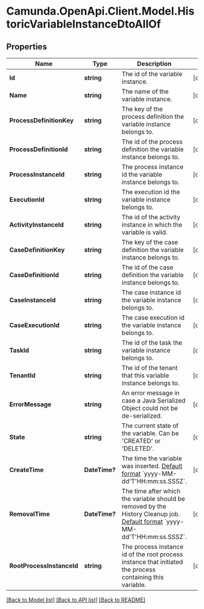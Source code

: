 # Camunda.OpenApi.Client.Model.HistoricVariableInstanceDtoAllOf

## Properties

Name | Type | Description | Notes
------------ | ------------- | ------------- | -------------
**Id** | **string** | The id of the variable instance. | [optional] 
**Name** | **string** | The name of the variable instance. | [optional] 
**ProcessDefinitionKey** | **string** | The key of the process definition the variable instance belongs to. | [optional] 
**ProcessDefinitionId** | **string** | The id of the process definition the variable instance belongs to. | [optional] 
**ProcessInstanceId** | **string** | The process instance id the variable instance belongs to. | [optional] 
**ExecutionId** | **string** | The execution id the variable instance belongs to. | [optional] 
**ActivityInstanceId** | **string** | The id of the activity instance in which the variable is valid. | [optional] 
**CaseDefinitionKey** | **string** | The key of the case definition the variable instance belongs to. | [optional] 
**CaseDefinitionId** | **string** | The id of the case definition the variable instance belongs to. | [optional] 
**CaseInstanceId** | **string** | The case instance id the variable instance belongs to. | [optional] 
**CaseExecutionId** | **string** | The case execution id the variable instance belongs to. | [optional] 
**TaskId** | **string** | The id of the task the variable instance belongs to. | [optional] 
**TenantId** | **string** | The id of the tenant that this variable instance belongs to. | [optional] 
**ErrorMessage** | **string** | An error message in case a Java Serialized Object could not be de-serialized. | [optional] 
**State** | **string** | The current state of the variable. Can be &#39;CREATED&#39; or &#39;DELETED&#39;. | [optional] 
**CreateTime** | **DateTime?** | The time the variable was inserted. [Default format](https://docs.camunda.org/manual/7.16/reference/rest/overview/date-format/) &#x60;yyyy-MM-dd&#39;T&#39;HH:mm:ss.SSSZ&#x60;. | [optional] 
**RemovalTime** | **DateTime?** | The time after which the variable should be removed by the History Cleanup job. [Default format](https://docs.camunda.org/manual/7.16/reference/rest/overview/date-format/) &#x60;yyyy-MM-dd&#39;T&#39;HH:mm:ss.SSSZ&#x60;. | [optional] 
**RootProcessInstanceId** | **string** | The process instance id of the root process instance that initiated the process containing this variable. | [optional] 

[[Back to Model list]](../README.md#documentation-for-models) [[Back to API list]](../README.md#documentation-for-api-endpoints) [[Back to README]](../README.md)

